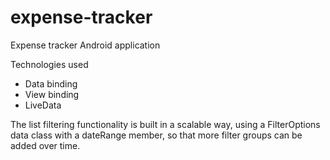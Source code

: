 # expense-tracker
Expense tracker Android application

Technologies used
* Data binding
* View binding
* LiveData

The list filtering functionality is built in a scalable way, using a FilterOptions data class with a dateRange member, so that more filter groups can be added over time.
